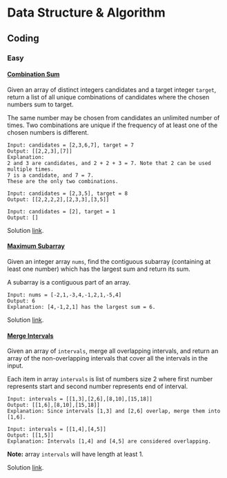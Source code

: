 # Data Structure & Algorithm

## Coding

### Easy

#### [Combination Sum](https://leetcode.com/problems/combination-sum/)

Given an array of distinct integers candidates and a target integer `target`, return a list of all unique combinations
of candidates where the chosen numbers sum to target.

The same number may be chosen from candidates an unlimited number of times. Two combinations are unique if the frequency
of at least one of the chosen numbers is different.

```
Input: candidates = [2,3,6,7], target = 7
Output: [[2,2,3],[7]]
Explanation:
2 and 3 are candidates, and 2 + 2 + 3 = 7. Note that 2 can be used multiple times.
7 is a candidate, and 7 = 7.
These are the only two combinations.
```

```
Input: candidates = [2,3,5], target = 8
Output: [[2,2,2,2],[2,3,3],[3,5]]
```

```
Input: candidates = [2], target = 1
Output: []
```

Solution [link](https://github.com/ShivKJ/practice/blob/master/leetcode/problem39.py).

#### [Maximum Subarray](https://leetcode.com/problems/maximum-subarray/)

Given an integer array `nums`, find the contiguous subarray (containing at least one number) which has the largest sum
and return its sum.

A subarray is a contiguous part of an array.

```
Input: nums = [-2,1,-3,4,-1,2,1,-5,4]
Output: 6
Explanation: [4,-1,2,1] has the largest sum = 6.
```

Solution [link](https://github.com/ShivKJ/practice/blob/master/leetcode/problem53.py).

#### [Merge Intervals](https://leetcode.com/problems/merge-intervals/)

Given an array of `intervals`, merge all overlapping intervals, and return an array of the non-overlapping intervals
that cover all the intervals in the input.

Each item in array `intervals` is list of numbers size 2 where first number represents start and second number
represents end of interval.

```
Input: intervals = [[1,3],[2,6],[8,10],[15,18]]
Output: [[1,6],[8,10],[15,18]]
Explanation: Since intervals [1,3] and [2,6] overlap, merge them into [1,6].
```

```
Input: intervals = [[1,4],[4,5]]
Output: [[1,5]]
Explanation: Intervals [1,4] and [4,5] are considered overlapping.
```

**Note:** array `intervals` will have length at least 1.

Solution [link](https://github.com/ShivKJ/practice/blob/master/leetcode/problem56.py).